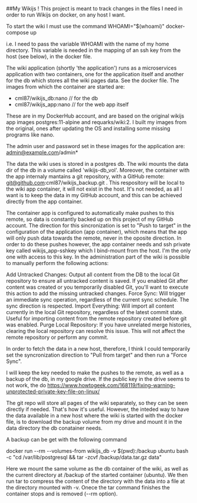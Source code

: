 ##My Wikijs !
This project is meant to track changes in the files I need in order to run Wikijs on docker, on any host I want.

To start the wiki I must use the command 
WHOAMI="$(whoami)" docker-compose up

i.e. I need to pass the variable WHOAMI with the name of my home directory. This variable is needed in the mapping of an ssh key from the host (see below), in the docker file.

The wiki application (shortly 'the application') runs as a microservices application with two containers, one for the application itself and another for the db which stores all the wiki pages data. See the docker file. 
The images from which the container are started are:
- cml87/wikijs_db:nano  // for the db
- cml87/wikijs_app:nano // for the web app itself

These are in my DockerHub account, and are based on the original wikijs app images postgres:11-alpine and requarks/wiki:2.
I built my images from the original, ones after updating the OS and installing some missing programs like nano.

The admin user and password set in these images for the application are: admin@example.com/admin*

The data the wiki uses is stored in a postgres db. The wiki mounts the data dir of the db in a volume called 'wikijs-db_vol'. Moreover, the container with the app internaly mantains
a git repository, with a GitHub remote: git@github.com:cml87/wikijs_backup.git . This respository will be local to the wiki app container, it will not exist in the host. It's not needed, as all I want is to keep the data in my GitHub account, and this can be achieved directly from the app container.


The container app is configured to automatically make pushes to this remote, so data is constantly backed up on this project of my GitHub account. 
The direction for this sincronization is set to "Push to target" in the configuration of the application (app container), 
which means that the app will only push data towards the remote, never in the oposite direction. In order to do these pushes however, the app container needs and ssh private key called 
wikijs_app-sshkey which I bind-mount from the host. I'm the only one with access to this key. In the administration part of the wiki is possible to manually perform the following actions:

Add Untracked Changes: Output all content from the DB to the local Git repository to ensure all untracked content is saved. If you enabled Git after content was created or you temporarily disabled Git, you'll want to execute this action to add the missing untracked changes.
Force Sync: Will trigger an immediate sync operation, regardless of the current sync schedule. The sync direction is respected.
Import Everything: Will import all content currently in the local Git repository, regardless of the latest commit state. Useful for importing content from the remote repository created before git was enabled.
Purge Local Repository: If you have unrelated merge histories, clearing the local repository can resolve this issue. This will not affect the remote repository or perform any commit.

In order to fetch the data in a new host, therefore, I think I could temporarily set the syncronization direction to "Pull from target" and then run a "Force Sync".


I will keep the key needed to make the pushes to the remote, as well as a backup of the db, in my google drive. If the public key in the drive seems to not work, the do 
https://www.howtogeek.com/168119/fixing-warning-unprotected-private-key-file-on-linux/

The git repo will store all pages of the wiki separately, so they can be seen directly if needed. That's how it's useful. However, the inteded way to have the data available in a new 
host where the wiki is started with the docker file, is to download the backup volume from my drive and mount it in the data directory the db conatainer needs.

A backup can be get with the following command

docker run --rm --volumes-from wikijs_db -v $(pwd):/backup ubuntu bash -c "cd /var/lib/postgresql && tar -zcvf /backup/data.tar.gz data"

Here we mount the same volume as the db container of the wiki, as well as the current directory at /backup of the started container (ubuntu). We then run tar to compress the content of 
the directory with the data into a file at the directory mounted with -v. Onece the tar command finishes the container stops and is removed (--rm option).


